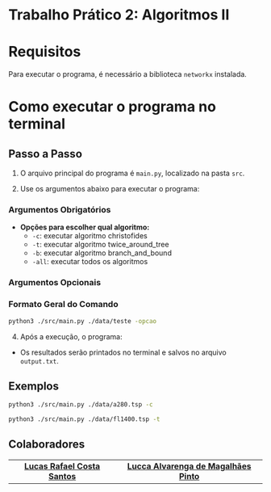 # Trabalho Prático 2: Algoritmos II


# Requisitos

Para executar o programa, é necessário a biblioteca `networkx` instalada.


# Como executar o programa no terminal

## Passo a Passo

1. O arquivo principal do programa é `main.py`, localizado na pasta `src`.

3. Use os argumentos abaixo para executar o programa:

### Argumentos Obrigatórios

- **Opções para escolher qual algoritmo:**
  - `-c`: executar algoritmo christofides
  - `-t`: executar algoritmo twice_around_tree
  - `-b`: executar algoritmo branch_and_bound
  - `-all`: executar todos os algoritmos

### Argumentos Opcionais


### Formato Geral do Comando

```bash
python3 ./src/main.py ./data/teste -opcao 
```

4. Após a execução, o programa:
  - Os resultados serão printados no terminal e salvos no arquivo `output.txt`.

##  Exemplos
 
 ```bash
python3 ./src/main.py ./data/a280.tsp -c
```

 ```bash
python3 ./src/main.py ./data/fl1400.tsp -t
```

## Colaboradores

<table>
  <tr>
    <td align="center">
      <a href="#">
        <sub>
          <b><a href="https://github.com/LrcSantos">Lucas Rafael Costa Santos</a></b>
        </sub>
      </a>
    </td>
     <td align="center">
      <a href="#">
        <sub>
          <b><a href="https://github.com/luccaamp">Lucca Alvarenga de Magalhães Pinto</a></b>
        </sub>
      </a>
    </td>
  </tr>
</table>
